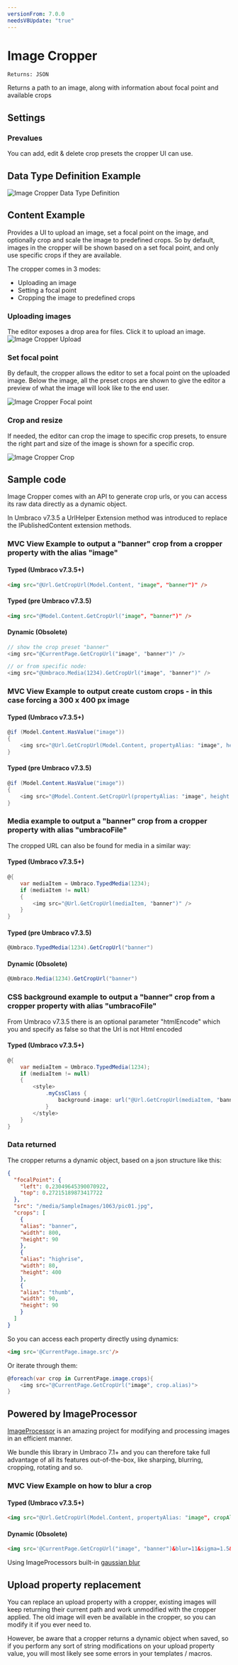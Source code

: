 ```yaml
---
versionFrom: 7.0.0
needsV8Update: "true"
---
```


# Image Cropper

`Returns: JSON`

Returns a path to an image, along with information about focal point and available crops

## Settings

### Prevalues
You can add, edit & delete crop presets the cropper UI can use.

## Data Type Definition Example

![Image Cropper Data Type Definition](images/datatype.png)

## Content Example

Provides a UI to upload an image, set a focal point on the image, and optionally crop and scale the image to predefined crops.
So by default, images in the cropper will be shown based on a set focal point, and only use specific crops if they are available.

The cropper comes in 3 modes:

- Uploading an image
- Setting a focal point
- Cropping the image to predefined crops

### Uploading images
The editor exposes a drop area for files. Click it to upload an image.
![Image Cropper Upload](images/upload.png)

### Set focal point
By default, the cropper allows the editor to set a focal point on the uploaded image.
Below the image, all the preset crops are shown to give the editor a preview of what
the image will look like to the end user.

![Image Cropper Focal point](images/focalpoint.png)

### Crop and resize
If needed, the editor can crop the image to specific crop presets, to ensure the right part and size of the image
is shown for a specific crop.

![Image Cropper Crop](images/crop.png)


## Sample code

Image Cropper comes with an API to generate crop urls, or you can access its raw data directly as a
dynamic object.

In Umbraco v7.3.5 a UrlHelper Extension method was introduced to replace the IPublishedContent extension methods.

### MVC View Example to output a "banner" crop from a cropper property with the alias "image"

#### Typed (Umbraco v7.3.5+)

```html
<img src="@Url.GetCropUrl(Model.Content, "image", "banner")" />
```

#### Typed (pre Umbraco v7.3.5)

```html
<img src="@Model.Content.GetCropUrl("image", "banner")" />
```

#### Dynamic (Obsolete)

```csharp
// show the crop preset "banner"
<img src="@CurrentPage.GetCropUrl("image", "banner")" />

// or from specific node:
<img src="@Umbraco.Media(1234).GetCropUrl("image", "banner")" />
```

### MVC View Example to output create custom crops - in this case forcing a 300 x 400 px image

#### Typed (Umbraco v7.3.5+)

```csharp
@if (Model.Content.HasValue("image"))
{
    <img src="@Url.GetCropUrl(Model.Content, propertyAlias: "image", height: 300, width: 400)" />
}
```

#### Typed (pre Umbraco v7.3.5)

```csharp
@if (Model.Content.HasValue("image"))
{
    <img src="@Model.Content.GetCropUrl(propertyAlias: "image", height: 300, width: 400)" />
}
```

### Media example to output a "banner" crop from a cropper property with alias "umbracoFile"

The cropped URL can also be found for media in a similar way:

#### Typed (Umbraco v7.3.5+)

```csharp
@{
    var mediaItem = Umbraco.TypedMedia(1234);
    if (mediaItem != null)
    {
        <img src="@Url.GetCropUrl(mediaItem, "banner")" />
    }
}
```

#### Typed (pre Umbraco v7.3.5)

```csharp
@Umbraco.TypedMedia(1234).GetCropUrl("banner")
```

#### Dynamic (Obsolete)

```csharp
@Umbraco.Media(1234).GetCropUrl("banner")
```

### CSS background example to output a "banner" crop from a cropper property with alias "umbracoFile"

From Umbraco v7.3.5 there is an optional parameter "htmlEncode" which you and specify as false so that the Url is not Html encoded

#### Typed (Umbraco v7.3.5+)

```csharp
@{
    var mediaItem = Umbraco.TypedMedia(1234);
    if (mediaItem != null)
    {
        <style>
            .myCssClass {
                background-image: url("@Url.GetCropUrl(mediaItem, "banner", false)");
            }
        </style>
    }
}
```

### Data returned

The cropper returns a dynamic object, based on a json structure like this:

```json
{
  "focalPoint": {
    "left": 0.23049645390070922,
    "top": 0.27215189873417722
  },
  "src": "/media/SampleImages/1063/pic01.jpg",
  "crops": [
    {
    "alias": "banner",
    "width": 800,
    "height": 90
    },
    {
    "alias": "highrise",
    "width": 80,
    "height": 400
    },
    {
    "alias": "thumb",
    "width": 90,
    "height": 90
    }
  ]
}
```

So you can access each property directly using dynamics:

```html
<img src='@CurrentPage.image.src'/>
```

Or iterate through them:

```csharp
@foreach(var crop in CurrentPage.image.crops){
    <img src="@CurrentPage.GetCropUrl("image", crop.alias)">
}
```

## Powered by ImageProcessor
[ImageProcessor](https://imageprocessor.org/) is an amazing project for modifying and processing images in an efficient manner.

We bundle this library in Umbraco 7.1+ and you can therefore take full advantage of all its features out-of-the-box, like sharping, blurring, cropping, rotating and so.

### MVC View Example on how to blur a crop

#### Typed (Umbraco v7.3.5+)

```html
<img src="@Url.GetCropUrl(Model.Content, propertyAlias: "image", cropAlias: "banner", useCropDimensions:true, furtherOptions: "&blur=11&sigma=1.5&threshold=10")" />
```

#### Dynamic (Obsolete)

```html
<img src='@CurrentPage.GetCropUrl("image", "banner")&blur=11&sigma=1.5&threshold=10' />
```

Using ImageProcessors built-in [gaussian blur](https://imageprocessor.org/imageprocessor-web/imageprocessingmodule/gaussianblur/)

## Upload property replacement

You can replace an upload property with a cropper, existing images will keep returning their current path and work unmodified with the cropper
applied. The old image will even be available in the cropper, so you can modify it if you ever need to.

However, be aware that a cropper returns a dynamic object when saved, so if you perform any sort of string modifications on your upload property value,
you will most likely see some errors in your templates / macros.
